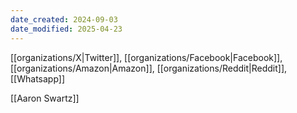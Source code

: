 ```yaml
---
date_created: 2024-09-03
date_modified: 2025-04-23
---
```

[[organizations/X|Twitter]], [[organizations/Facebook|Facebook]], [[organizations/Amazon|Amazon]], [[organizations/Reddit|Reddit]], [[Whatsapp]]

[[Aaron Swartz]]

